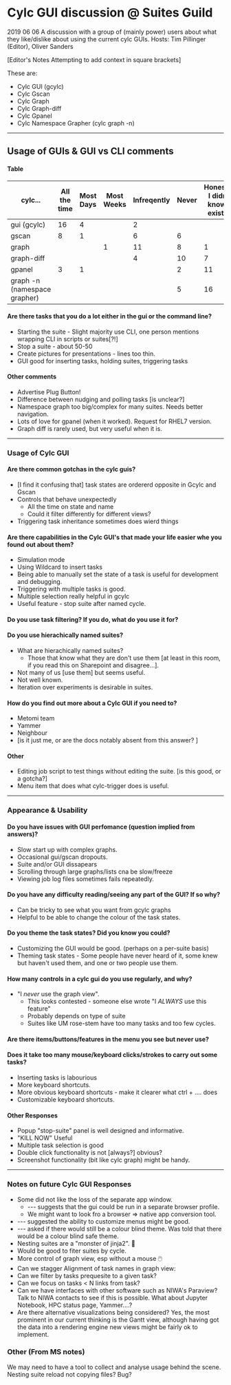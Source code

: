 # Cylc GUI discussion @ Suites Guild
2019 06 06
A discussion with a group of (mainly power) users about what they like/dislike
about using the current cylc GUIs.
Hosts: Tim Pillinger (Editor), Oliver Sanders

[Editor's Notes Attempting to add context in square brackets]

These are:
* Cylc GUI (gcylc)
* Cylc Gscan
* Cylc Graph
* Cylc Graph-diff
* Cylc Gpanel
* Cylc Namespace Grapher (cylc graph -n)

---

## Usage of GUIs & GUI vs CLI comments
#### Table
| cylc...| All the time | Most Days | Most Weeks | Infreqently | Never|Honestly, I didn't know it existed |
| --- | --- | --- | --- | --- | --- |--|
|gui (gcylc)|16|4||2|||
|gscan|8|1| |6|6||
|graph|||1|11 |8|1|
|graph-diff||||4|10 |7|
|gpanel|3|1|| |2|11|
|graph -n (namespace grapher)|||| |5|16||

#### Are there tasks that you do a lot either in the gui or the command line?

* Starting the suite - Slight majority use CLI, one person mentions wrapping
  CLI in scripts or suites[?!]
* Stop a suite - about 50-50
* Create pictures for presentations - lines too thin.
* GUI good for inserting tasks, holding suites, triggering tasks

#### Other comments
* Advertise Plug Button!
* Difference between nudging and polling tasks [is unclear?]
* Namespace graph too big/complex for many suites. Needs better navigation.
* Lots of love for gpanel (when it worked). Request for RHEL7 version.
* Graph diff is rarely used, but very useful when it is.

---

### Usage of Cylc GUI
#### Are there common gotchas in the cylc guis?
* [I find it confusing that] task states are ordererd opposite in Gcylc and
  Gscan
* Controls that behave unexpectedly
  * All the time on state and name
  * Could it filter differently for different views?
* Triggering task inheritance sometimes does wierd things

#### Are there capabilities in the Cylc GUI's that made your life easier whe you found out about them?
* Simulation mode
* Using Wildcard to insert tasks
* Being able to manually set the state of a task is useful for development
  and debugging.
* Triggering with multiple tasks is good.
* Multiple selection really helpful in gcylc
* Useful feature - stop suite after named cycle.

#### Do you use task filtering? If you do, what do you use it for?

#### Do you use hierachically named suites?
* What are hierachically named suites?
  * Those that know what they are don't use them [at least in this room, if you
    read this on Sharepoint and disagree...].
* Not many of us [use them] but seems useful.
* Not well known.
* Iteration over experiments is desirable in suites.

#### How do you find out more about a Cylc GUI if you need to?
* Metomi team
* Yammer
* Neighbour
* [is it just me, or are the docs notably absent from this answer? ]

#### Other
* Editing job script to test things without editing the suite. [is this good,
  or a gotcha?]
* Menu item that does what cylc-trigger does is useful.

---

### Appearance & Usability
#### Do you have issues with GUI perfomance (question implied from answers)?
* Slow start up with complex graphs.
* Occasional gui/gscan dropouts.
* Suite and/or GUI dissapears
* Scrolling through large graphs/lists cna be slow/freeze
* Viewing job log files sometimes fails repeatedly.

#### Do you have any difficulty reading/seeing any part of the GUI? If so why?

* Can be tricky to see what you want from gcylc graphs
* Helpful to be able to change the colour of the task states.

#### Do you theme the task states? Did you know you could?
* Customizing the GUI would be good. (perhaps on a per-suite basis)
* Theming task states - Some people have never heard of it, some knew but
  haven't used them, and one or two people use them.

#### How many controls in a cylc gui do you use regularly, and why?
* "I _never_ use the graph view".
  * This looks contested - someone else wrote "I _ALWAYS_ use this feature"
  * Probably depends on type of suite
  * Suites like UM rose-stem have too many tasks and too few cycles.

#### Are there items/buttons/features in the menu you see but never use?

#### Does it take too many mouse/keyboard clicks/strokes to carry out some tasks?
* Inserting tasks is labourious
* More keyboard shortcuts.
* More obvious keyboard shortcuts - make it clearer what ctrl + .... does
* Customizable keyboard shortcuts.

#### Other Responses
* Popup "stop-suite" panel is well designed and informative.
* "KILL NOW" Useful
* Multiple task selection is good
* Double click functionality is not [always?] obvious?
* Screenshot functionality (bit like cylc graph) might be handy.

---

### Notes on future Cylc GUI Responses
* Some did not like the loss of the separate app window.
  * --- suggests that the gui could be run in a separate browser
    profile.
  * We might want to look fro a browser => native app conversion tool.
* --- suggested the ability to customize menus might be good.
* --- asked if there would still be a colour blind theme. Was
  told that there would be a colour blind safe theme.
* Nesting suites are a "monster of jinja2". 👹
* Would be good to fiter suites by cycle.
* More control of graph view, esp without a mouse 🖱️
* Can we stagger Alignment of task names in graph view:
* Can we filter by tasks prequesite to a given task?
* Can we focus on tasks < N links from task?
* Can we have interfaces with other software such as NIWA's Paraview?
  Talk to NIWA contacts to see if this is possible. What about Jupyter
  Notebook, HPC status page, Yammer....?
* Are there alternative visualizations being considered? Yes, the most
  prominent in our current thinking is the Gantt view, although having got the
  data into a rendering engine new views might be fairly ok to implement.


### Other (From MS notes)
We may need to have a tool to collect and analyse usage behind the scene.
Nesting suite reload not copying files? Bug?
